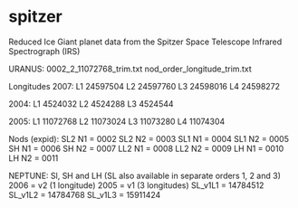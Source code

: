 # spitzer
Reduced Ice Giant planet data from the Spitzer Space Telescope Infrared Spectrograph (IRS)

URANUS:
0002_2_11072768_trim.txt
nod_order_longitude_trim.txt

Longitudes
2007: 
L1 24597504
L2 24597760
L3 24598016
L4 24598272

2004:
L1 4524032
L2 4524288
L3 4524544

2005:
L1 11072768
L2 11073024
L3 11073280
L4 11074304

Nods (expid):
SL2 N1 = 0002
SL2 N2 = 0003
SL1 N1 = 0004
SL1 N2 = 0005
SH N1 = 0006
SH N2 = 0007
LL2 N1 = 0008
LL2 N2 = 0009
LH N1 = 0010
LH N2 = 0011

NEPTUNE:
Sl, SH and LH (SL also available in separate orders 1, 2 and 3)
2006 = v2 (1 longitude)
2005 = v1 (3 longitudes)
  SL_v1L1 = 14784512
  SL_v1L2 = 14784768
  SL_v1L3 = 15911424
